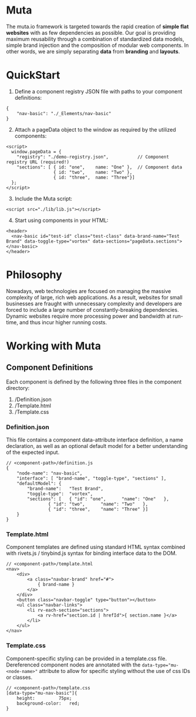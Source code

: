 # Muta

The muta.io framework is targeted towards the rapid creation of **simple flat websites** with as few dependencies as possible. Our goal is providing maximum reusability through a combination of standardized data models, simple brand injection and the composition of modular web components. In other words, we are simply separating **data** from **branding** and **layouts**.

# QuickStart
1. Define a component registry JSON file with paths to your component definitions:
```
{ 
	"nav-basic": "./_Elements/nav-basic"
}
```

2. Attach a pageData object to the window as required by the utilized components:
```
<script>
  window.pageData = {
    "registry": "./demo-registry.json",           // Component registry URL (required!)
    "sections": [ { id: "one",    name: "One" },  // Component data
                  { id: "two",    name: "Two" }, 
                  { id: "three",  name: "Three"}]
  };
</script>
```

3. Include the Muta script: 
```
<script src="./lib/lib.js"></script>
```

4. Start using components in your HTML: 
```
<header>
  <nav-basic id="test-id" class="test-class" data-brand-name="Test Brand" data-toggle-type="vortex" data-sections="pageData.sections"></nav-basic>
</header>
```

# Philosophy
Nowadays, web technologies are focused on managing the massive complexity of large, rich web applications. As a result, websites for small businesses are fraught with unnecessary complexity and developers are forced to include a large number of constantly-breaking dependencies. Dynamic websites require more processing power and bandwidth at run-time, and thus incur higher running costs.

# Working with Muta
## Component Definitions

Each component is defined by the following three files in the component directory:

1. /Definition.json
2. /Template.html
3. /Template.css

### Definition.json
This file contains a component data-attribute interface definition, a name declaration, as well as an optional default model for a better understanding of the expected input.

```
// <component-path>/definition.js
{
	"node-name": "nav-basic",
	"interface": [ "brand-name", "toggle-type", "sections" ],
	"defaultModel": {
		"brand-name": 	"Test Brand",
		"toggle-type": 	"vortex",
		"sections": [	{ "id": "one", 		"name": "One" 	}, 
				{ "id": "two", 		"name": "Two" 	}, 
				{ "id": "three",	"name": "Three" }]
	} 
}
```

### Template.html
Component templates are defined using standard HTML syntax combined with rivets.js / tinybind.js syntax for binding interface data to the DOM. 
```
// <component-path>/template.html
<nav>
	<div>
		<a class="navbar-brand" href="#">
			{ brand-name }
		</a>				
	</div>
	<button class="navbar-toggle" type="button"></button>
	<ul class="navbar-links">
		<li rv-each-section="sections">
			<a rv-href="section.id | hrefId">{ section.name }</a>
		</li>
	</ul>
</nav>
```
### Template.css
Component-specific styling can be provided in a template.css file. Dereferenced component nodes are annotated with the `data-type="mu-<node-name>"` attribute to allow for specific styling without the use of css IDs or classes.
```
// <component-path>/template.css
[data-type="mu-nav-basic"]{
	height:			75px;
	background-color: 	red;
}
```
